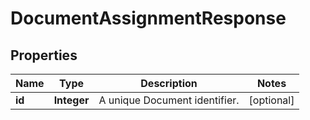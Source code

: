 

# DocumentAssignmentResponse

## Properties

Name | Type | Description | Notes
------------ | ------------- | ------------- | -------------
**id** | **Integer** | A unique Document identifier. |  [optional]



